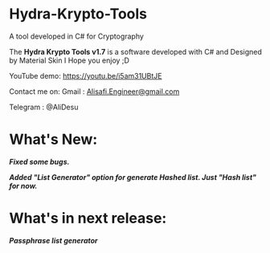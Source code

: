 # Hydra-Krypto-Tools
A tool developed in C# for Cryptography 

The **Hydra Krypto Tools v1.7** is a software developed with C# and Designed by Material Skin
I Hope you enjoy ;D

YouTube demo: https://youtu.be/i5am31UBtJE

Contact me on:
Gmail : Alisafi.Engineer@gmail.com

Telegram : @AliDesu

# What's New:
***Fixed some bugs.***

***Added "List Generator" option for generate Hashed list. Just "Hash list" for now.***

# What's in next release:
***Passphrase list generator***
